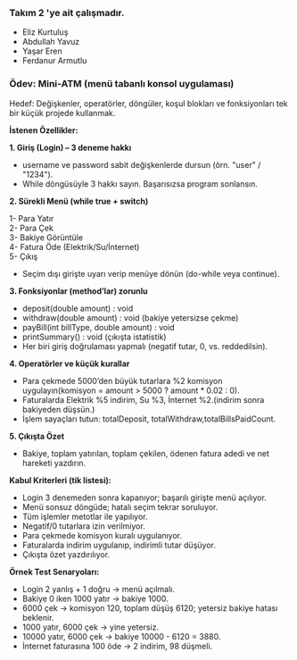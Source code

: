 <h3 dir="auto"><strong><img src="https://glyapi.turkcell.com.tr/CdnApi/file/images/gy_svg.svg" alt="" /></strong></h3>
<h3 dir="auto"><strong>Takım 2 'ye ait &ccedil;alışmadır.</strong></h3>
<ul>
<li dir="auto">Eliz Kurtuluş</li>
<li dir="auto">Abdullah Yavuz</li>
<li dir="auto">Yaşar Eren</li>
<li dir="auto">Ferdanur Armutlu</li>
</ul>
<h3 dir="auto"><strong>&Ouml;dev: Mini-ATM (men&uuml; tabanlı konsol uygulaması)</strong></h3>
<p dir="auto">Hedef: Değişkenler, operat&ouml;rler, d&ouml;ng&uuml;ler, koşul blokları ve fonksiyonları tek bir k&uuml;&ccedil;&uuml;k projede kullanmak.</p>
<p dir="auto"><strong>İstenen &Ouml;zellikler:</strong></p>
<p dir="auto"><strong>1. Giriş (Login) &ndash; 3 deneme hakkı </strong></p>
<ul>
<li dir="auto">username ve password sabit değişkenlerde dursun (&ouml;rn. "user" / "1234").</li>
<li dir="auto">While d&ouml;ng&uuml;s&uuml;yle 3 hakkı sayın. Başarısızsa program sonlansın.</li>
</ul>
<p dir="auto"><strong>2. S&uuml;rekli Men&uuml; (while true + switch) </strong></p>
<p dir="auto">1- Para Yatır <br />2- Para &Ccedil;ek <br />3- Bakiye G&ouml;r&uuml;nt&uuml;le <br />4- Fatura &Ouml;de (Elektrik/Su/İnternet) <br />5- &Ccedil;ıkış</p>
<ul>
<li dir="auto">Se&ccedil;im dışı girişte uyarı verip men&uuml;ye d&ouml;n&uuml;n (do-while veya continue).</li>
</ul>
<p dir="auto"><strong>3. Fonksiyonlar (method&rsquo;lar) zorunlu </strong></p>
<ul>
<li dir="auto">deposit(double amount) : void</li>
<li dir="auto">withdraw(double amount) : void (bakiye yetersizse &ccedil;ekme)</li>
<li dir="auto">payBill(int billType, double amount) : void</li>
<li dir="auto">printSummary() : void (&ccedil;ıkışta istatistik)</li>
<li dir="auto">Her biri giriş doğrulaması yapmalı (negatif tutar, 0, vs. reddedilsin).</li>
</ul>
<p dir="auto"><strong>4. Operat&ouml;rler ve k&uuml;&ccedil;&uuml;k kurallar</strong></p>
<ul>
<li dir="auto">Para &ccedil;ekmede 5000&rsquo;den b&uuml;y&uuml;k tutarlara %2 komisyon uygulayın(komisyon = amount &gt; 5000 ? amount * 0.02 : 0).</li>
<li dir="auto">Faturalarda Elektrik %5 indirim, Su %3, İnternet %2.(indirim sonra bakiyeden d&uuml;şs&uuml;n.)</li>
<li dir="auto">İşlem saya&ccedil;ları tutun: totalDeposit, totalWithdraw,totalBillsPaidCount.</li>
</ul>
<p dir="auto"><strong>5. &Ccedil;ıkışta &Ouml;zet</strong></p>
<ul>
<li dir="auto">Bakiye, toplam yatırılan, toplam &ccedil;ekilen, &ouml;denen fatura adedi ve net hareketi yazdırın.</li>
</ul>
<p dir="auto"><strong>Kabul Kriterleri (tik listesi):</strong></p>
<ul>
<li dir="auto">Login 3 denemeden sonra kapanıyor; başarılı girişte men&uuml; a&ccedil;ılıyor.</li>
<li dir="auto">Men&uuml; sonsuz d&ouml;ng&uuml;de; hatalı se&ccedil;im tekrar soruluyor.</li>
<li dir="auto">T&uuml;m işlemler metotlar ile yapılıyor.</li>
<li dir="auto">Negatif/0 tutarlara izin verilmiyor.</li>
<li dir="auto">Para &ccedil;ekmede komisyon kuralı uygulanıyor.</li>
<li dir="auto">Faturalarda indirim uygulanıp, indirimli tutar d&uuml;ş&uuml;yor.</li>
<li dir="auto">&Ccedil;ıkışta &ouml;zet yazdırılıyor.</li>
</ul>
<p dir="auto"><strong>&Ouml;rnek Test Senaryoları:</strong></p>
<ul>
<li dir="auto">Login 2 yanlış + 1 doğru &rarr; men&uuml; a&ccedil;ılmalı.</li>
<li dir="auto">Bakiye 0 iken 1000 yatır &rarr; bakiye 1000.</li>
<li dir="auto">6000 &ccedil;ek &rarr; komisyon 120, toplam d&uuml;ş&uuml;ş 6120; yetersiz bakiye hatası beklenir.</li>
<li dir="auto">1000 yatır, 6000 &ccedil;ek &rarr; yine yetersiz.</li>
<li dir="auto">10000 yatır, 6000 &ccedil;ek &rarr; bakiye 10000 - 6120 = 3880.</li>
<li dir="auto">İnternet faturasına 100 &ouml;de &rarr; 2 indirim, 98 d&uuml;şmeli.</li>
</ul>
